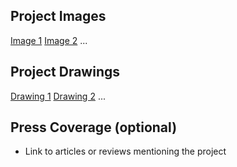 ## Project Images

[Image 1](images/image1.jpg)
[Image 2](images/image2.jpg)
...

## Project Drawings

[Drawing 1](drawings/drawing1.pdf)
[Drawing 2](drawings/drawing2.pdf)
...

## Press Coverage (optional)

-   Link to articles or reviews mentioning the project
